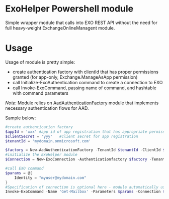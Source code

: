 # ExoHelper Powershell module
Simple wrapper module that calls into EXO REST API without the need for full heavy-weight ExchangeOnlineManagent module.

# Usage
Usage of module is pretty simple:
- create authentication factory with clientId that has proper permissions granted (for app-only, Exchange.ManageAsApp permission)
- call Initialize-ExoAuthentication command to create a connection to EXO
- call Invoke-ExoCommand, passing name of command, and hashtable with command parameters

_Note_: Module relies on [AadAuthenticationFactory](https://github.com/GreyCorbel/AadAuthenticationFactory) module that implements necessary authentication flows for AAD.

Sample below:
```powershell
#create authentication factory
$appId = 'xxx' #app id of app registration that has appropriate permissions granted for EXO app-only management
$clientSecret = 'yyy'   #client secret for app registration
$tenantId = 'mydomain.onmicrosoft.com'

$factory = New-AadAuthenticationFactory -TenantId $tenantId -ClientId $clientId -ClientSecret $clientSecret
#initialize the ExoHelper module
$Connection = New-ExoConnection -Authenticationfactory $factory -TenantId $tenantId

#call EXO command
$params = @{
    Identity = "myuser@mydomain.com"
}
#Specification of connection is optional here - module automatically uses last connection created when explicit connection not provided
Invoke-ExoCommand -Name 'Get-Mailbox' -Parameters $params -Connection $Connection

```
